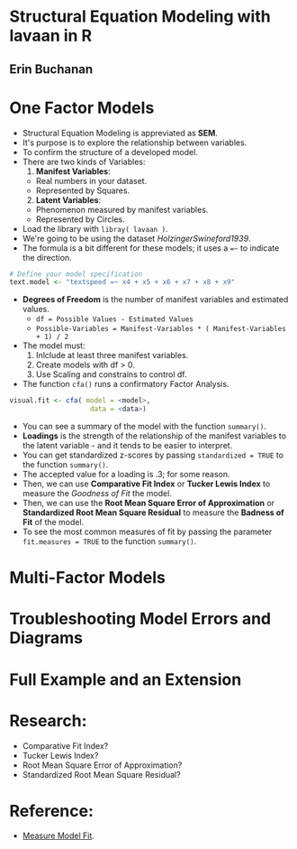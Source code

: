 # Structural Equation Modeling with lavaan in R
## Erin Buchanan

# One Factor Models
- Structural Equation Modeling is appreviated as **SEM**.
- It's purpose is to explore the relationship between variables.
- To confirm the structure of a developed model.
- There are two kinds of Variables:
  1. **Manifest Variables**:
    * Real numbers in your dataset.
    * Represented by Squares.
  2. **Latent Variables**:
    * Phenomenon measured by manifest variables.
    * Represented by Circles.
- Load the library with `libray( lavaan )`.
- We're going to be using the dataset *HolzingerSwineford1939*.
- The formula is a bit different for these models; it uses a `=~` to indicate the direction.
```r
# Define your model specification
text.model <- "textspeed =~ x4 + x5 + x6 + x7 + x8 + x9"
```
- **Degrees of Freedom** is the number of manifest variables and estimated values.
  - `df = Possible Values - Estimated Values`
  - `Possible-Variables = Manifest-Variables * ( Manifest-Variables + 1) / 2`
- The model must:
  1. Inlclude at least three manifest variables.
  2. Create models with df > 0.
  3. Use Scaling and constrains to control df.
- The function `cfa()` runs a confirmatory Factor Analysis.
```r
visual.fit <- cfa( model = <model>,
                    data = <data>)
```
- You can see a summary of the model with the function `summary()`.
- **Loadings** is the strength of the relationship of the manifest variables to the latent variable - and it tends to be easier to interpret.
- You can get standardized z-scores by passing `standardized = TRUE` to the function `summary()`.
- The accepted value for a loading is .3; for some reason.
- Then, we can use **Comparative Fit Index** or **Tucker Lewis Index** to measure the *Goodness of Fit* the model.
- Then, we can use the **Root Mean Square Error of Approximation** or **Standardized Root Mean Square Residual** to measure the **Badness of Fit** of the model.
- To see the most common measures of fit by passing the parameter `fit.measures = TRUE` to the function `summary()`.


# Multi-Factor Models

# Troubleshooting Model Errors and Diagrams

# Full Example and an Extension

# Research:
- Comparative Fit Index?
- Tucker Lewis Index?
- Root Mean Square Error of Approximation?
- Standardized Root Mean Square Residual?

# Reference:
- [Measure Model Fit](http://davidakenny.net/cm/fit.htm).
